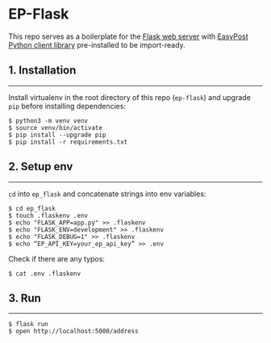# EP-Flask
This repo serves as a boilerplate for the [Flask web server](http://flask.pocoo.org/) with [EasyPost Python client library](https://github.com/EasyPost/easypost-python) pre-installed to be import-ready.


## 1. Installation
---------------
Install virtualenv in the root directory of this repo (`ep-flask`) and upgrade `pip` before installing dependencies:
```
$ python3 -m venv venv
$ source venv/bin/activate
$ pip install --upgrade pip
$ pip install -r requirements.txt
```


## 2. Setup env
------------
`cd` into `ep_flask` and concatenate strings into env variables:
```
$ cd ep_flask
$ touch .flaskenv .env
$ echo "FLASK_APP=app.py" >> .flaskenv
$ echo "FLASK_ENV=development" >> .flaskenv
$ echo "FLASK_DEBUG=1" >> .flaskenv
$ echo “EP_API_KEY=your_ep_api_key” >> .env
```
Check if there are any typos:
```
$ cat .env .flaskenv 
```


## 3. Run 
------
```
$ flask run
$ open http://localhost:5000/address
```
